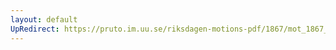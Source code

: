 ```yaml
---
layout: default
UpRedirect: https://pruto.im.uu.se/riksdagen-motions-pdf/1867/mot_1867__fk__1/mot_1867__fk__1-001.pdf
---
```

